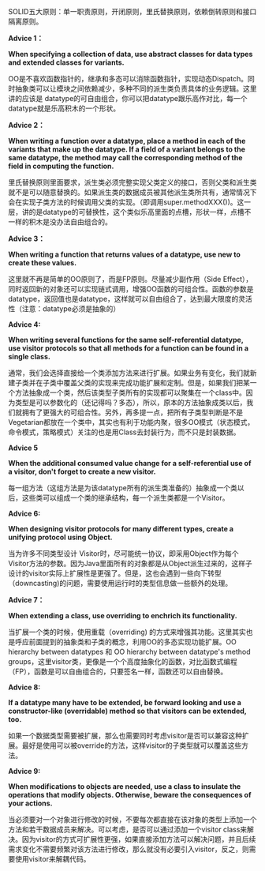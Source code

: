 SOLID五大原则：单一职责原则，开闭原则，里氏替换原则，依赖倒转原则和接口隔离原则。



**Advice 1：**

**When specifying a collection of data, use abstract classes for data types and extended classes for variants.**

OO是不喜欢函数指针的，继承和多态可以消除函数指针，实现动态Dispatch。同时抽象类可以让模块之间依赖减少，多种不同的派生类负责具体的业务逻辑。这里讲的应该是 datatype的可自由组合，你可以把datatype跟乐高作对比，每一个datatype就是乐高积木的一个形状。



**Advice 2：**

**When writing a function over a datatype, place a method in each of the variants that make up the datatype. If a field of a variant belongs to the same datatype, the method may call the corresponding method of the field in computing the function.**

里氏替换原则里面要求，派生类必须完整实现父类定义的接口，否则父类和派生类就不是可以随意替换的。如果派生类的数据成员被其他派生类所共有，通常情况下会在实现子类方法的时候调用父类的实现。（即调用super.methodXXX())。这一层，讲的是datatype的可替换性，这个类似乐高里面的点槽，形状一样，点槽不一样的积木是没办法自由组合的。



**Advice 3：**

**When writing a function that returns values of a datatype, use new to create these values.**

这里就不再是简单的OO原则了，而是FP原则。尽量减少副作用（Side Effect），同时返回新的对象还可以实现链式调用，增强OO函数的可组合性。函数的参数是datatype，返回值也是datatype，这样就可以自由组合了，达到最大限度的灵活性（注意：datatype必须是抽象的）



**Advice 4:**

**When writing several functions for the same self-referential datatype, use visitor protocols so that all methods for a function can be found in a single class.**

通常，我们会选择直接给一个类添加方法来进行扩展。如果业务有变化，我们就新建子类并在子类中覆盖父类的实现来完成功能扩展和定制。但是，如果我们把某一个方法抽象成一个类，然后该类型子类所有的实现都可以聚集在一个class中。因为类型是可以参数化的（还记得吗？多态），所以，原本的方法抽象成类以后，我们就拥有了更强大的可组合性。另外，再多提一点，把所有子类型判断是不是Vegetarian都放在一个类中，其实也有利于功能内聚，很多OO模式（状态模式，命令模式，策略模式）关注的也是用Class去封装行为，而不只是封装数据。



**Advice 5**

**When the additional consumed value change for a self-referential use of a visitor, don't forget to create a new visitor.**

每一组方法（这组方法是为该datatype所有的派生类准备的）抽象成一个类以后，这些类可以组成一个类的继承结构，每一个派生类都是一个Visitor。



**Advice 6:**

**When designing visitor protocols for many different types, create a unifying protocol using Object.**

当为许多不同类型设计 Visitor时，尽可能统一协议，即采用Object作为每个Visitor方法的参数。因为Java里面所有的对象都是从Object派生过来的，这样子设计的visitor实际上扩展性是更强了。但是，这也会遇到一些向下转型（downcasting)的问题，需要使用运行时的类型信息做一些额外的处理。



**Advice 7：**

**When extending a class, use overriding to enchrich its functionality.**

当扩展一个类的时候，使用重载（overriding) 的方式来增强其功能。这里其实也是呼应前面提到的抽象类和子类的概念，利用OO的多态实现功能扩展。OO hierarchy between datatypes 和 OO hierarchy between datatype's method groups，这里visitor类，更像是一个个高度抽象化的函数，对比函数式编程（FP），函数是可以自由组合的，只要签名一样，函数还可以自由替换。



**Advice 8:**

**If a datatype many have to be extended, be forward looking and use a constructor-like (overridable) method so that visitors can be extended, too.**

如果一个数据类型需要被扩展，那么也需要同时考虑visitor是否可以兼容这种扩展。最好是使用可以被override的方法，这样visitor的子类型就可以覆盖这些方法。



**Advice 9:**

**When modifications to objects are needed, use a class to insulate the operations that modify objects. Otherwise, beware the consequences of your actions.**

当必须要对一个对象进行修改的时候，不要每次都直接在该对象的类型上添加一个方法和若干数据成员来解决。可以考虑，是否可以通过添加一个visitor class来解决。因为visitor的方式可扩展性更强，如果直接添加方法可以解决问题，并且后续需求变化不需要频繁对该方法进行修改，那么就没有必要引入visitor，反之，则需要使用visitor来解耦代码。
